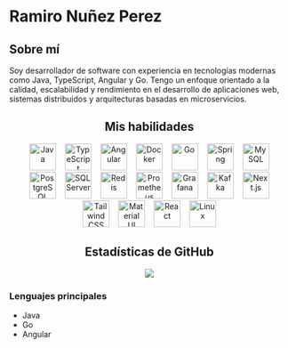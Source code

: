 # Ramiro Nuñez Perez

## Sobre mí
Soy desarrollador de software con experiencia en tecnologías modernas como Java, TypeScript, Angular y Go. Tengo un enfoque orientado a la calidad, escalabilidad y rendimiento en el desarrollo de aplicaciones web, sistemas distribuidos y arquitecturas basadas en microservicios.

<h2 align="center">Mis habilidades</h2>
<style>
  .skill-icon {
    width: 48px;
    height: 48px;
    margin: 0 6px;
    animation: pulse 3s ease-in-out infinite;
    display: inline-block;
  }

  @keyframes pulse {
    0%, 100% { transform: scale(1); }
    50% { transform: scale(1.1); }
  }
</style>

<p align="center">
  <img src="https://img.icons8.com/color/48/000000/java-coffee-cup-logo.png" alt="Java" class="skill-icon"/>
  <img src="https://img.icons8.com/color/48/000000/typescript.png" alt="TypeScript" class="skill-icon"/>
  <img src="https://img.icons8.com/color/48/000000/angularjs.png" alt="Angular" class="skill-icon"/>
  <img src="https://img.icons8.com/color/48/000000/docker.png" alt="Docker" class="skill-icon"/>
  <img src="https://img.icons8.com/color/48/000000/go.png" alt="Go" class="skill-icon"/>
  <img src="https://img.icons8.com/color/48/000000/spring-logo.png" alt="Spring" class="skill-icon"/>
  <img src="https://img.icons8.com/color/48/000000/mysql.png" alt="MySQL" class="skill-icon"/>
  <img src="https://img.icons8.com/color/48/000000/postgreesql.png" alt="PostgreSQL" class="skill-icon"/>
  <img src="https://img.icons8.com/color/48/000000/microsoft-sql-server.png" alt="SQL Server" class="skill-icon"/>
  <img src="https://img.icons8.com/color/48/000000/redis.png" alt="Redis" class="skill-icon"/>

  <img src="https://img.icons8.com/color/48/000000/prometheus.png" alt="Prometheus" class="skill-icon"/>
  <img src="https://img.icons8.com/color/48/000000/grafana.png" alt="Grafana" class="skill-icon"/>
  <img src="https://img.icons8.com/color/48/000000/apache-kafka.png" alt="Kafka" class="skill-icon"/>
  <img src="https://img.icons8.com/color/48/000000/nextjs.png" alt="Next.js" class="skill-icon"/>
  <img src="https://img.icons8.com/color/48/000000/tailwind_css.png" alt="Tailwind CSS" class="skill-icon"/>
  <img src="https://img.icons8.com/color/48/000000/material-ui.png" alt="Material UI" class="skill-icon"/>
  <img src="https://img.icons8.com/color/48/000000/react-native.png" alt="React" class="skill-icon"/>
  <img src="https://img.icons8.com/color/48/000000/linux.png" alt="Linux" class="skill-icon"/>
</p>


<h2 align="center">Estadísticas de GitHub</h2>
<p align="center">
  <img src="https://github-readme-stats.vercel.app/api?username=raminpz&show_icons=true&theme=radical" />
</p>

### Lenguajes principales
- Java
- Go
- Angular
